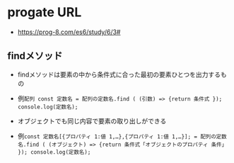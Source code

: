 # progate URL

- https://prog-8.com/es6/study/6/3#

## findメソッド

- findメソッドは要素の中から条件式に合った最初の要素ひとつを出力するもの

- 例`配列 const 定数名 = 配列の定数名.find ( (引数) => {return 条件式 }); console.log(定数名);`

- オブジェクトでも同じ内容で要素の取り出しができる

- 例`const 定数名[{プロパティ 1:値 1,…},{プロパティ 1:値 1,…}]; = 配列の定数名.find ( (オブジェクト) => {return 条件式「オブジェクトのプロパティ 条件」 }); console.log(定数名);`